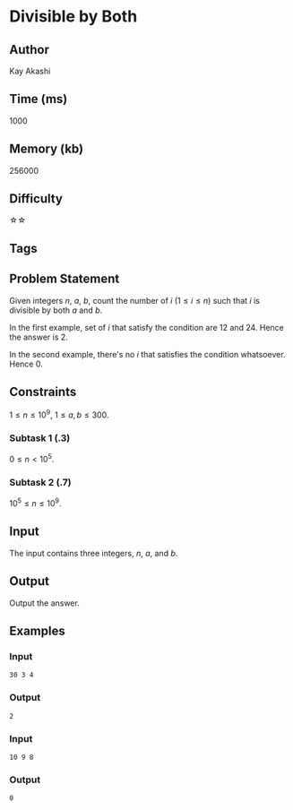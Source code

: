 # Divisible by Both

## Author

Kay Akashi

## Time (ms)

1000

## Memory (kb)

256000

## Difficulty

☆☆

## Tags

## Problem Statement 

Given integers $n$, $a$, $b$, count the number of $i$ $(1 \leq i \leq n)$ such that $i$ is divisible by both $a$ and $b$.

In the first example, set of $i$ that satisfy the condition are $12$ and $24$. Hence the answer is $2$.

In the second example, there's no $i$ that satisfies the condition whatsoever. Hence $0$.

## Constraints

$1 \leq n \leq 10^{9}$, $1 \leq a, b \leq 300$.

### Subtask 1 (.3)

$0 \leq n \lt 10^{5}$.

### Subtask 2 (.7)

$10^{5} \leq n \leq 10^{9}$.

## Input

The input contains three integers, $n$, $a$, and $b$.

## Output

Output the answer.

## Examples

### Input

```
30 3 4
```

### Output

```
2
```

### Input

```
10 9 8
```

### Output
```
0
```
